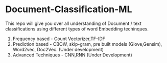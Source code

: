 # Document-Classification-ML
This repo will give you over all understanding of Document / text classifications using different types of word Embedding techinques.
1. Frequency based  - Count Vectorizer,TF-IDF
2. Prediction based - CBOW, skip-gram, pre built models (Glove,Gensim), Word2vec, Doc2Vec. (Under development)
3. Advanced Techniques  - CNN,RNN (Under Development)
